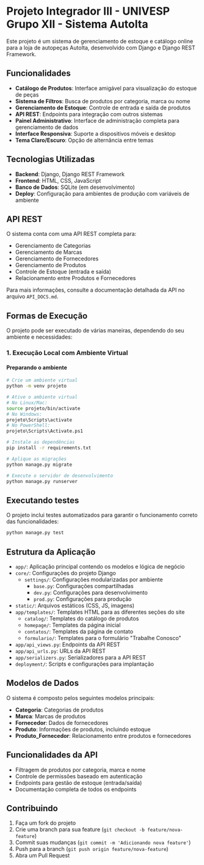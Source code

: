# Projeto Integrador III - UNIVESP Grupo XII - Sistema AutoIta

Este projeto é um sistema de gerenciamento de estoque e catálogo online para a loja de autopeças AutoIta, desenvolvido com Django e Django REST Framework.

## Funcionalidades

- **Catálogo de Produtos**: Interface amigável para visualização do estoque de peças
- **Sistema de Filtros**: Busca de produtos por categoria, marca ou nome
- **Gerenciamento de Estoque**: Controle de entrada e saída de produtos
- **API REST**: Endpoints para integração com outros sistemas
- **Painel Administrativo**: Interface de administração completa para gerenciamento de dados
- **Interface Responsiva**: Suporte a dispositivos móveis e desktop
- **Tema Claro/Escuro**: Opção de alternância entre temas

## Tecnologias Utilizadas

- **Backend**: Django, Django REST Framework
- **Frontend**: HTML, CSS, JavaScript
- **Banco de Dados**: SQLite (em desenvolvimento)
- **Deploy**: Configuração para ambientes de produção com variáveis de ambiente

## API REST

O sistema conta com uma API REST completa para:

- Gerenciamento de Categorias
- Gerenciamento de Marcas
- Gerenciamento de Fornecedores
- Gerenciamento de Produtos
- Controle de Estoque (entrada e saída)
- Relacionamento entre Produtos e Fornecedores

Para mais informações, consulte a documentação detalhada da API no arquivo `API_DOCS.md`.

## Formas de Execução

O projeto pode ser executado de várias maneiras, dependendo do seu ambiente e necessidades:

### 1. Execução Local com Ambiente Virtual

#### Preparando o ambiente

```bash
# Crie um ambiente virtual
python -m venv projeto

# Ative o ambiente virtual
# No Linux/Mac:
source projeto/bin/activate
# No Windows:
projeto\Scripts\activate
# No PowerShell:
projeto\Scripts\Activate.ps1

# Instale as dependências
pip install -r requirements.txt

# Aplique as migrações
python manage.py migrate

# Execute o servidor de desenvolvimento
python manage.py runserver
```

## Executando testes

O projeto inclui testes automatizados para garantir o funcionamento correto das funcionalidades:

```bash
python manage.py test
```

## Estrutura da Aplicação

- `app/`: Aplicação principal contendo os modelos e lógica de negócio
- `core/`: Configurações do projeto Django
  - `settings/`: Configurações modularizadas por ambiente
    - `base.py`: Configurações compartilhadas
    - `dev.py`: Configurações para desenvolvimento
    - `prod.py`: Configurações para produção
- `static/`: Arquivos estáticos (CSS, JS, imagens)
- `app/templates/`: Templates HTML para as diferentes seções do site
  - `catalog/`: Templates do catálogo de produtos
  - `homepage/`: Templates da página inicial
  - `contatos/`: Templates da página de contato
  - `formulario/`: Templates para o formulário "Trabalhe Conosco"
- `app/api_views.py`: Endpoints da API REST
- `app/api_urls.py`: URLs da API REST
- `app/serializers.py`: Serializadores para a API REST
- `deployment/`: Scripts e configurações para implantação

## Modelos de Dados

O sistema é composto pelos seguintes modelos principais:

- **Categoria**: Categorias de produtos
- **Marca**: Marcas de produtos
- **Fornecedor**: Dados de fornecedores
- **Produto**: Informações de produtos, incluindo estoque
- **Produto_Fornecedor**: Relacionamento entre produtos e fornecedores

## Funcionalidades da API

- Filtragem de produtos por categoria, marca e nome
- Controle de permissões baseado em autenticação
- Endpoints para gestão de estoque (entrada/saída)
- Documentação completa de todos os endpoints

## Contribuindo

1. Faça um fork do projeto
2. Crie uma branch para sua feature (`git checkout -b feature/nova-feature`)
3. Commit suas mudanças (`git commit -m 'Adicionando nova feature'`)
4. Push para a branch (`git push origin feature/nova-feature`)
5. Abra um Pull Request
